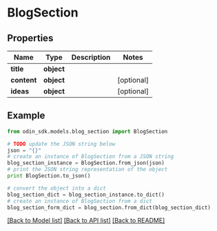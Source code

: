 # BlogSection


## Properties

Name | Type | Description | Notes
------------ | ------------- | ------------- | -------------
**title** | **object** |  | 
**content** | **object** |  | [optional] 
**ideas** | **object** |  | [optional] 

## Example

```python
from odin_sdk.models.blog_section import BlogSection

# TODO update the JSON string below
json = "{}"
# create an instance of BlogSection from a JSON string
blog_section_instance = BlogSection.from_json(json)
# print the JSON string representation of the object
print BlogSection.to_json()

# convert the object into a dict
blog_section_dict = blog_section_instance.to_dict()
# create an instance of BlogSection from a dict
blog_section_form_dict = blog_section.from_dict(blog_section_dict)
```
[[Back to Model list]](../README.md#documentation-for-models) [[Back to API list]](../README.md#documentation-for-api-endpoints) [[Back to README]](../README.md)


